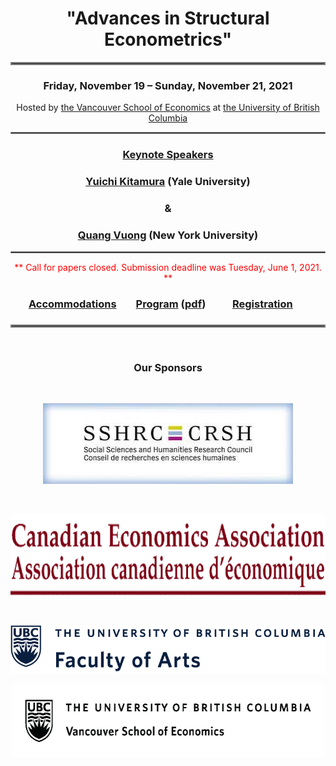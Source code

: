 <h1 align = "center">"Advances in Structural Econometrics" </h1>
<hr style="border:2px solid gray"> 
<h3 align = "center"> Friday, November 19 – Sunday, November 21, 2021 </h3>
<div align = "center"><span> Hosted by <a href = "https://economics.ubc.ca/" target="_blank">the Vancouver School of Economics</a> at <a href = "https://www.ubc.ca/" target="_blank">the University of British Columbia</a></span></div>
<hr style="border:1px solid gray"> 

<h3 align = "center"><u>Keynote Speakers</u></h3>
 
<h3 align = "center"><strong><a href = "https://economics.yale.edu/people/faculty/yuichi-kitamura" target="_blank">Yuichi Kitamura</a></strong> (Yale University)</h3>
<h3 align = "center"><strong>&</strong></h3>
<h3 align = "center"><strong><a href = "https://as.nyu.edu/faculty/quang-vuong0.html" target="_blank">Quang Vuong</a></strong> (New York University)</h3>
<hr style="border:1px solid gray">

<div align = "center"><span style = "color:red">** Call for papers closed. Submission deadline was Tuesday, June 1, 2021. **</span></div>

<h3 align = "center"> <a href="Accommodation.html">Accommodations</a> &nbsp;&nbsp;&nbsp;&nbsp;&nbsp;&nbsp;&nbsp;<a href="Program_2021.html" target="_blank">Program</a> (<a href="Program_2021.pdf" target="_blank">pdf</a>) &nbsp; &nbsp; &nbsp; &nbsp; &nbsp; <a href="Registration.html">Registration</a>&nbsp;&nbsp;&nbsp;&nbsp;&nbsp;&nbsp;</h3>
<h3 align = "center"></h3>
<hr style="border:2px solid gray"> 

<p>&nbsp;</p>
<h3 align = "center">Our Sponsors</h3>
<p>&nbsp;</p>
<p align = "center"><a href="https://www.sshrc-crsh.gc.ca/home-accueil-eng.aspx" target="_blank"><img alt="" img src="sponsors/SSHRC_logo.jpg" style="height:129px; width:400px"></a></p>
<p>&nbsp;</p>
<p align = "center"><a href="https://www.economics.ca/cpages/home" target="_blank"><img alt="" src="sponsors/CEA_logo.png" style="height:130px; width:600px"></a></p>
<p>&nbsp;</p>
<p align = "center"><a href="https://www.arts.ubc.ca/" target="_blank"><img alt="" src="sponsors/UBCFA_logo.png" style="height:118; width:565px"></a></p>
<p align = "center"><a href="https://economics.ubc.ca" target="_blank"><img alt="" src="sponsors/VSE_logo.png" style="height:117px; width:500px"></a></p>


